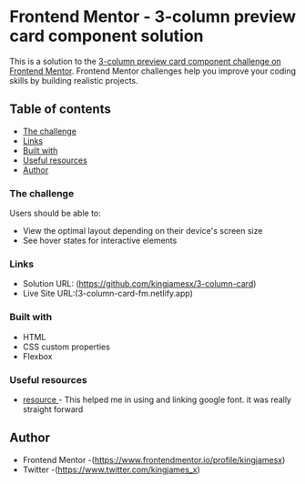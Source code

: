 # Frontend Mentor - 3-column preview card component solution

This is a solution to the [3-column preview card component challenge on Frontend Mentor](https://www.frontendmentor.io/challenges/3column-preview-card-component-pH92eAR2-). Frontend Mentor challenges help you improve your coding skills by building realistic projects. 

## Table of contents

  - [The challenge](#the-challenge)
  - [Links](#links)
  - [Built with](#built-with)
  - [Useful resources](#useful-resources)
- [Author](#author)


### The challenge

Users should be able to:

- View the optimal layout depending on their device's screen size
- See hover states for interactive elements



### Links

- Solution URL: (https://github.com/kingjamesx/3-column-card)
- Live Site URL:(3-column-card-fm.netlify.app)


### Built with
- HTML
- CSS custom properties
- Flexbox



### Useful resources

- [resource ](https://www.w3schools.com/css/css_font_google.asp) - This helped me in using and linking google font. it was really straight forward



## Author

- Frontend Mentor -(https://www.frontendmentor.io/profile/kingjamesx)
- Twitter -(https://www.twitter.com/kingjames_x)


